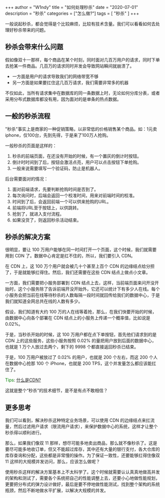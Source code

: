 +++
author = "W1ndy"
title = "如何处理秒杀"
date = "2020-07-01"
description = "秒杀"
categories = ["怎么做?"]
tags = [
    "秒杀"
]
+++


一般说起秒杀，都会觉得是个比较麻烦，比较有技术含量。我们可以看看如何去处理好秒杀带来的问题。

## 秒杀会带来什么问题
假如像双十一那样，每个商品在某个时刻，同时面对几百万用户的请求，同时下单去抢某一件商品。几百万的请求同时并发会导致网站瞬间就崩溃了。
   * 一方面是用户的请求导致我们的网络带宽不够
   * 另一方面是如果要扛住这几百万请求，我们需要非常多的机器

不仅如此，当所有请求集中在数据库的同一条数据上时，无论如何分库分表，或者采用分布式数据库都没有用，因为面对的是单条的热点数据。

## 一般的秒杀流程
"秒杀"事实上是商家的一种促销策略，以非常低的价格销售某个商品。如：1元卖iphone，仅100台，先到先得，于是来了100万人抢购。

一般秒杀的页面是这样的：
1. 秒杀的前端页面，在还没有开始的时候，有一个置灰的倒计时按钮。
2. 倒计时时间到了后，按钮会激活点亮，用户可以点击按钮下单抢购。
3. 一般来说需要填写一个验证码，防止是机器人。

后台需要面对的情况：
1. 面对前端请求，先要判断抢购时间是否到了。
2. 每次询问时，后端会返回一个校准时间，用来对前端时间的校准。
3. 时间到了后，会返回前端一个可以供来抢购的URL。
4. 前端将URL至于按钮上，以供跳转。
5. 抢到了，就进入支付流程。
6. 如果没货了，则返回秒杀活动结束。

## 秒杀的解决方案
很明显，要让 100 万用户能够在同一时间打开一个页面，这个时候，我们就需要用到 CDN 了。数据中心肯定是扛不住的，所以，我们要引入 CDN。

在 CDN 上，这 100 万个用户就会被几十个甚至上百个 CDN 的边缘结点给分担了，于是就能够扛得住。然后，我们还需要在这些 CDN 结点上做点小文章。

一方面，我们需要把小服务部署到 CDN 结点上去，这样，当前端页面来问开没开始时，这个小服务除了告诉前端开没开始外，它还可以统计下有多少人在线。每个小服务会把当前在线等待秒杀的人数每隔一段时间就回传给我们的数据中心，于是我们就知道全网总共在线的人数有多少。

假设，我们知道有大约 100 万的人在线等着抢，那么，在我们快要开始的时候，由数据中心向各个部署在 CDN 结点上的小服务上传递一个概率值，比如说是 0.02%。

于是，当秒杀开始的时候，这 100 万用户都在点下单按钮，首先他们请求到的是 CDN 上的这些服务，这些小服务按照 0.02% 的量把用户放到后面的数据中心，也就是 1 万个人放过去两个，剩下的 9998 个都直接返回秒杀已结束。

于是，100 万用户被放过了 0.02% 的用户，也就是 200 个左右，而这 200 个人在数据中心抢那 100 个 iPhone，也就是 200 TPS，这个并发量怎么都应该能扛住了。

<span style="color:green">Tips</span>: [什么是CDN?](https://en.wikipedia.org/wiki/Content_delivery_network)

这就是整个“秒杀”的技术细节，是不是有点不敢相信？

## 更多思考
我们可以看到，解决秒杀这种特定业务场景，可以使用 CDN 的边缘结点来扛流量，然后过滤用户请求（限流用户请求），来保护数据中心的系统，这样才让整个秒杀得以顺利进行。

那么，如果我们像双 11 那样，想尽可能多地卖出商品，那么就不像秒杀了。这是要尽可能多地收订单，但又不能超过库存，其中还有大量的银行支付，各大仓库的库存查询和分配，这些都是非常慢的操作。为了保证一致性，还要能够扛得住像双 11 这样的大规模并发访问，那么，应该怎么做呢？

使用秒杀这样的解决方案基本上不太科学了。这个时候就需要认认真真地做高并发的架构和测试了，需要各个系统把自己的性能调整上去，还要小心地做性能规划，更要把分布式的弹力设计做好，最后是要不停地做性能测试，找到整个架构的系统瓶颈，然后不断地做水平扩展，以解决大规模的并发。

